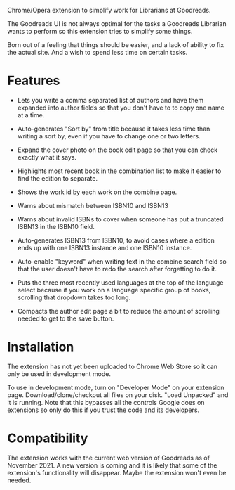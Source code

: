 Chrome/Opera extension to simplify work for Librarians at Goodreads.

The Goodreads UI is not always optimal for the tasks a Goodreads
Librarian wants to perform so this extension tries to simplify some
things.

Born out of a feeling that things should be easier, and a lack of
ability to fix the actual site. And a wish to spend less time on
certain tasks.

Features
===

* Lets you write a comma separated list of authors and have them expanded
  into author fields so that you don't have to to copy one name at a time.

* Auto-generates "Sort by" from title because it takes less time than
  writing a sort by, even if you have to change one or two letters.

* Expand the cover photo on the book edit page so that you can check
  exactly what it says.

* Highlights most recent book in the combination list to make it
  easier to find the edition to separate.

* Shows the work id by each work on the combine page.

* Warns about mismatch between ISBN10 and ISBN13

* Warns about invalid ISBNs to cover when someone has put a truncated
  ISBN13 in the ISBN10 field.

* Auto-generates ISBN13 from ISBN10, to avoid cases where a edition ends
  up with one ISBN13 instance and one ISBN10 instance.

* Auto-enable "keyword" when writing text in the combine search field so
  that the user doesn't have to redo the search after forgetting to do it.

* Puts the three most recently used languages at the top of the
  language select because if you work on a language specific group of
  books, scrolling that dropdown takes too long.

* Compacts the author edit page a bit to reduce the amount of
  scrolling needed to get to the save button.


Installation
===
The extension has not yet been uploaded to Chrome Web Store so it can
only be used in development mode.

To use in development mode, turn on "Developer Mode" on your extension page.
Download/clone/checkout all files on your disk. "Load Unpacked" and it
is running. Note that this bypasses all the controls Google does on
extensions so only do this if you trust the code and its developers.

Compatibility
===

The extension works with the current web version of Goodreads as of
November 2021. A new version is coming and it is likely that some of
the extension's functionality will disappear. Maybe the extension
won't even be needed.
